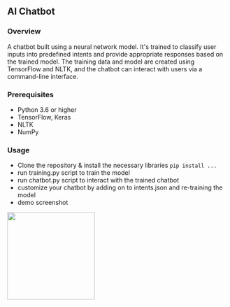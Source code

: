 ## AI Chatbot 

### Overview
A chatbot built using a neural network model. It's trained to classify user inputs into predefined intents and provide appropriate responses based on the trained model. The training data and model are created using TensorFlow and NLTK, and the chatbot can interact with users via a command-line interface.

### Prerequisites
- Python 3.6 or higher
- TensorFlow, Keras
- NLTK
- NumPy

### Usage
- Clone the repository & install the necessary libraries
```pip install ... ```
- run training.py script to train the model
- run chatbot.py script to interact with the trained chatbot
- customize your chatbot by adding on to intents.json and re-training the model
- demo screenshot
<img src="model/convo.png" width="200">

